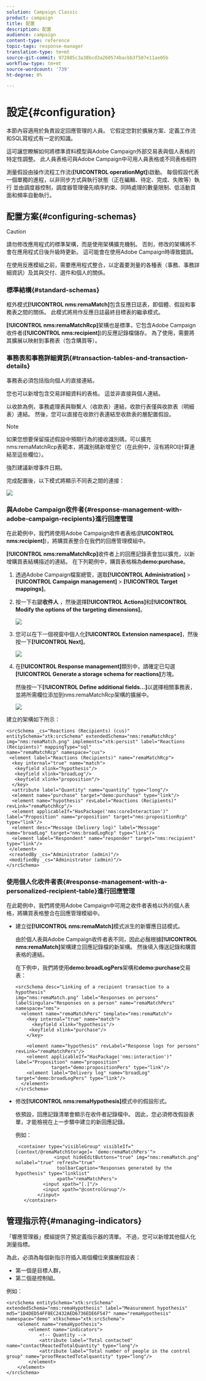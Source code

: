 ```yaml
---
solution: Campaign Classic
product: campaign
title: 配置
description: 配置
audience: campaign
content-type: reference
topic-tags: response-manager
translation-type: tm+mt
source-git-commit: 972885c3a38bcd3a260574bacbb3f507e11ae05b
workflow-type: tm+mt
source-wordcount: '739'
ht-degree: 0%

---
```



# 設定{#configuration}

本節內容適用於負責設定回應管理的人員。 它假定您對於擴展方案、定義工作流和SQL寫程式有一定的知識。

這可讓您瞭解如何將標準資料模型與Adobe Campaign外部交易表與個人表格的特定性調整。 此人員表格可與Adobe Campaign中可用人員表格或不同表格相符

測量假設由操作流程工作流(**[!UICONTROL operationMgt]**)啟動。 每個假設代表一個單獨的進程，以非同步方式與執行狀態（正在編輯、待定、完成、失敗等）執行 並由調度器控制，調度器管理優先順序約束、同時處理的數量限制、低活動頁面和頻率自動執行。

## 配置方案{#configuring-schemas}

>[!CAUTION]
>
>請勿修改應用程式的標準架構，而是使用架構擴充機制。 否則，修改的架構將不會在應用程式日後升級時更新。 這可能會在使用Adobe Campaign時導致錯誤。

在使用反應模組之前，需要應用程式整合，以定義要測量的各種表（事務、事務詳細資訊）及其與交付、選件和個人的關係。

### 標準結構{#standard-schemas}

框外模式&#x200B;**[!UICONTROL nms:remaMatch]**&#x200B;包含反應日誌表，即個體、假設和事務表之間的關係。 此模式將用作反應日誌最終目標表的繼承模式。

**[!UICONTROL nms:remaMatchRcp]**&#x200B;架構也是標準，它包含Adobe Campaign收件者(**[!UICONTROL nms:recipient]**)的反應記錄檔儲存。 為了使用，需要將其擴展以映射到事務表（包含購買等）。

### 事務表和事務詳細資訊{#transaction-tables-and-transaction-details}

事務表必須包括指向個人的直接連結。

您也可以新增包含交易詳細資料的表格。 這並非直接與個人連結。

以收款為例，事務處理表與聯繫人（收款表）連結，收款行表僅與收款表（明細表）連結。 然後，您可以直接在收款行表連結至收款表的層配置假設。

>[!NOTE]
>
>如果您想要保留描述假設中預期行為的接收識別碼，可以擴充nms:remaMatchRcp表範本，將識別碼新增至它（在此例中，沒有將ROI計算連結至這些欄位）。

強烈建議新增事件日期。

完成配置後，以下模式將顯示不同表之間的連接：

![](assets/response_data_model.png)

### 與Adobe Campaign收件者{#response-management-with-adobe-campaign-recipients}進行回應管理

在此範例中，我們將使用Adobe Campaign收件者表格(**[!UICONTROL nms:recipient]**)，將購買表整合在我們的回應管理模組中。

**[!UICONTROL nms:remaMatchRcp]**&#x200B;收件者上的回應記錄表會加以擴充，以新增購買表結構描述的連結。 在下列範例中，購買表格稱為&#x200B;**demo:purchase**。

1. 透過Adobe Campaign檔案總管，選取&#x200B;**[!UICONTROL Administration]** > **[!UICONTROL Campaign management]** > **[!UICONTROL Target mappings]**。
1. 按一下右鍵&#x200B;**收件人** ，然後選擇&#x200B;**[!UICONTROL Actions]**&#x200B;和&#x200B;**[!UICONTROL Modify the options of the targeting dimensions]**。

   ![](assets/delivery_mapping1.png)

1. 您可以在下一個視窗中個人化&#x200B;**[!UICONTROL Extension namespace]**，然後按一下&#x200B;**[!UICONTROL Next]**。

   ![](assets/delivery_mapping2.png)

1. 在&#x200B;**[!UICONTROL Response management]**&#x200B;類別中，請確定已勾選&#x200B;**[!UICONTROL Generate a storage schema for reactions]**&#x200B;方塊。

   然後按一下&#x200B;**[!UICONTROL Define additional fields...]**&#x200B;以選擇相關事務表，並將所需欄位添加到nms:remaMatchRcp架構的擴展中。

   ![](assets/delivery_mapping3.png)

建立的架構如下所示：

```
<srcSchema _cs="Reactions (Recipients) (cus)" entitySchema="xtk:srcSchema" extendedSchema="nms:remaMatchRcp" 
img="nms:remaMatch.png" implements="xtk:persist" label="Reactions (Recipients)" mappingType="sql"
name="remaMatchRcp" namespace="cus">  
 <element label="Reactions (Recipients)" name="remaMatchRcp">    
  <key internal="true" name="match">      
   <keyfield xlink="hypothesis"/>      
   <keyfield xlink="broadLog"/>      
   <keyfield xlink="proposition"/>    
  </key>    
  <attribute label="Quantity" name="quantity" type="long"/>    
  <element name="purchase" target="demo:purchase" type="link"/>    
  <element name="hypothesis" revLabel="Reactions (Recipients)" revLink="remaMatchRcp"/>    
  <element applicableIf="HasPackage('nms:coreInteraction')" label="Proposition" name="proposition" target="nms:propositionRcp" type="link"/>   
  <element desc="Message (Delivery log)" label="Message" name="broadLog" target="nms:broadLogRcp" type="link"/>    
  <element label="Respondent" name="responder" target="nms:recipient" type="link"/>  
 </element>  
 <createdBy _cs="Administrator (admin)"/>  
 <modifiedBy _cs="Administrator (admin)"/>
</srcSchema>
```

### 使用個人化收件者表{#response-management-with-a-personalized-recipient-table}進行回應管理

在此範例中，我們將使用Adobe Campaign中可用之收件者表格以外的個人表格，將購買表格整合在回應管理模組中。

* 建立從&#x200B;**[!UICONTROL nms:remaMatch]**&#x200B;模式派生的新響應日誌模式。

   由於個人表與Adobe Campaign收件者表不同，因此必鬚根據&#x200B;**[!UICONTROL nms:remaMatch]**&#x200B;架構建立回應記錄檔的新架構。 然後填入傳送記錄和購買表格的連結。

   在下例中，我們將使用&#x200B;**demo:broadLogPers**&#x200B;架構和&#x200B;**demo:purchase**&#x200B;交易表：

   ```
   <srcSchema desc="Linking of a recipient transaction to a hypothesis"    
   img="nms:remaMatch.png" label="Responses on persons" labelSingular="Responses on a person" name="remaMatchPers" namespace="nms">
     <element name="remaMatchPers" template="nms:remaMatch">
       <key internal="true" name="match">
         <keyfield xlink="hypothesis"/>
        <keyfield xlink="purchase"/>
       </key>
   
       <element name="hypothesis" revLabel="Response logs for persons" revLink="remaMatchPers"/>
       <element applicableIf="HasPackage('nms:interaction')" label="Proposition" name="proposition"
                target="demo:propositionPers" type="link"/>
       <element label="Delivery log" name="broadLog" target="demo:broadLogPers" type="link"/>
     </element>
   </srcSchema>
   ```

* 修改&#x200B;**[!UICONTROL nms:remaHypothesis]**&#x200B;模式中的假設形式。

   依預設，回應記錄清單會顯示在收件者記錄檔中。 因此，您必須修改假設表單，才能檢視在上一步驟中建立的新回應記錄。

   例如：

   ```
    <container type="visibleGroup" visibleIf="[context/@remaMatchStorage]= 'demo:remaMatchPers'">
                 <input hideEditButtons="true" img="nms:remaMatch.png" nolabel="true" refresh="true"
                  toolbarCaption="Responses generated by the hypothesis" type="linklist"
                  xpath="remaMatchPers">
             <input xpath="[.]"/>
             <input xpath="@controlGroup"/>
           </input>
      </container> 
   ```

## 管理指示符{#managing-indicators}

「響應管理器」模組提供了預定義指示器的清單。 不過，您可以新增其他個人化測量指標。

為此，必須為每個新指示符插入兩個欄位來擴展假設表：

* 第一個是目標人群，
* 第二個是控制組。

例如：

```
<srcSchema entitySchema="xtk:srcSchema" extendedSchema="nms:remaHypothesis" label="Measurement hypothesis" 
md5="1D4DED54FF8EC2432AED6736EDE6F547" name="remaHypothesis" namespace="demo" xtkschema="xtk:srcSchema">  
    <element name="remaHypothesis">    
        <element name="indicators">      
            <!-- Quantity -->      
            <attribute label="Total contacted" name="contactReactedTotalQuantity" type="long"/>
            <attribute label="Total number of people in the control group" name="proofReactedTotalquantity" type="long"/> 
        </element> 
    </element>
</srcSchema>
```

